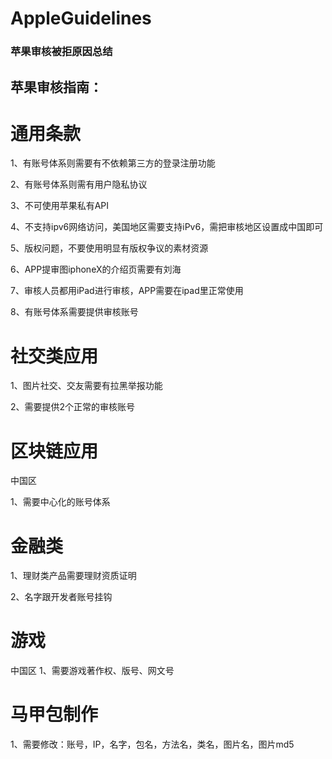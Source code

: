 # AppleGuidelines
### 苹果审核被拒原因总结

## 苹果审核指南：

# 通用条款

1、有账号体系则需要有不依赖第三方的登录注册功能

2、有账号体系则需有用户隐私协议

3、不可使用苹果私有API

4、不支持ipv6网络访问，美国地区需要支持iPv6，需把审核地区设置成中国即可

5、版权问题，不要使用明显有版权争议的素材资源

6、APP提审图iphoneX的介绍页需要有刘海

7、审核人员都用iPad进行审核，APP需要在ipad里正常使用

8、有账号体系需要提供审核账号

# 社交类应用

1、图片社交、交友需要有拉黑举报功能

2、需要提供2个正常的审核账号

# 区块链应用

中国区

1、需要中心化的账号体系

# 金融类

1、理财类产品需要理财资质证明

2、名字跟开发者账号挂钩

# 游戏
中国区
1、需要游戏著作权、版号、网文号


# 马甲包制作

1、需要修改：账号，IP，名字，包名，方法名，类名，图片名，图片md5
